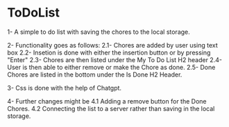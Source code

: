 # ToDoList

1- A simple to do list with saving the chores to the local storage.

2- Functionality goes as follows:
2.1- Chores are added by user using text box
2.2- Insetion is done with either the insertion button or by pressing "Enter"
2.3- Chores are then listed under the My To Do List H2 header
2.4- User is then able to either remove or make the Chore as done.
2.5- Done Chores are listed in the bottom under the Is Done H2 Header.

3- Css is done with the help of Chatgpt.

4- Further changes might be
4.1 Adding a remove button for the Done Chores.
4.2 Connecting the list to a server rather than saving in the local storage.
